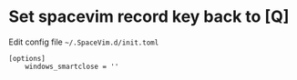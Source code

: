 # Set spacevim record key back to [Q]
Edit config file `~/.SpaceVim.d/init.toml`
```
[options]
    windows_smartclose = ''
```
